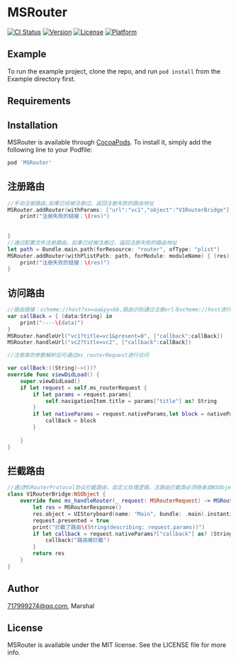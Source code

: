 # MSRouter

[![CI Status](https://img.shields.io/travis/717999274@qq.com/ZRouter.svg?style=flat)](https://travis-ci.org/717999274@qq.com/ZRouter)
[![Version](https://img.shields.io/cocoapods/v/ZRouter.svg?style=flat)](https://cocoapods.org/pods/ZRouter)
[![License](https://img.shields.io/cocoapods/l/ZRouter.svg?style=flat)](https://cocoapods.org/pods/ZRouter)
[![Platform](https://img.shields.io/cocoapods/p/ZRouter.svg?style=flat)](https://cocoapods.org/pods/ZRouter)

## Example

To run the example project, clone the repo, and run `pod install` from the Example directory first.

## Requirements

## Installation

MSRouter is available through [CocoaPods](https://cocoapods.org). To install
it, simply add the following line to your Podfile:

```ruby
pod 'MSRouter'
```
## 注册路由
```swift
//手动注册路由,如果已经被注册过，返回注册失败的路由地址
MSRouter.addRouter(withParams: ["url":"vc1","object":"V1RouterBridge"], forModule: moduleName) { (res) in
    print("注册失败的链接：\(res)")
    
    
}
//通过配置文件注册路由，如果已经被注册过，返回注册失败的路由地址
let path = Bundle.main.path(forResource: "router", ofType: "plist")
MSRouter.addRouter(withPlistPath: path, forModule: moduleName) { (res) in
    print("注册失败的链接：\(res)")
}
```
## 访问路由
```swift
//路由链接：scheme://host?xx=aa&yy=bb,路由识别通过注册url与scheme://host进行匹配
var callBack = { (data:String) in
    print("----\(data)")
}
MSRouter.handleUrl("vc1?title=vc1&present=0", ["callback":callBack])
MSRouter.handleUrl("vc2?title=vc2", ["callback":callBack])

//注册类的参数解析后可通过ms_routerRequest进行访问

var callBack:((String)->())?
override func viewDidLoad() {
    super.viewDidLoad()
    if let request = self.ms_routerRequest {
        if let params = request.params{
            self.navigationItem.title = params["title"] as? String
        }
        if let nativeParams = request.nativeParams,let block = nativeParams["callback"] as? ((String)->()){
            callBack = block
        }
        
    }
}
```
## 拦截路由


```swift
//通过MSRouterProtocol协议拦截路由，自定义处理逻辑，注路由拦截类必须继承自NSObject
class V1RouterBridge:NSObject {
    override func ms_handleRouter(_ request: MSRouterRequest) -> MSRouterResponse? {
        let res = MSRouterResponse()
        res.object = UIStoryboard(name: "Main", bundle: .main).instantiateViewController(withIdentifier: "ViewController1")
        request.presented = true
        print("拦截了路由\(String(describing: request.params))")
        if let callback = request.nativeParams?["callback"] as? (String)->(){
            callback("路由被拦截")
        }
        return res
    }
}
```

## Author

717999274@qq.com, Marshal

## License

MSRouter is available under the MIT license. See the LICENSE file for more info.
